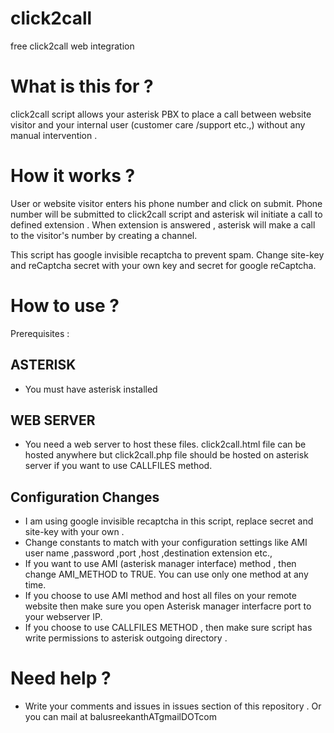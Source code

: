 # click2call
free click2call web integration



# What is this for ?

click2call script allows your asterisk PBX to place a call between website visitor and your internal user (customer care /support etc.,)
without any manual intervention .



# How it works ?

User or website visitor  enters his phone number and click on submit. Phone number will be submitted to click2call script and 
asterisk wil initiate a call to defined extension . When extension is answered , asterisk will make a call to the visitor's number by creating a channel.

This script has google invisible recaptcha to prevent spam. Change site-key and reCaptcha secret with your own key and secret for google reCaptcha.





# How to use ?

Prerequisites :  

## ASTERISK

- You must have asterisk installed 

## WEB SERVER

- You need a web server to host these files. click2call.html file can be hosted anywhere but click2call.php file
should be hosted on asterisk server if you want to use CALLFILES method.


## Configuration Changes

- I am using google invisible recaptcha in this script, replace secret and site-key with your own .
- Change constants to match with your configuration settings like AMI user name ,password ,port ,host ,destination extension etc., 
- If you want to use AMI (asterisk manager interface) method , then change  AMI_METHOD to TRUE. You can use only one method
at any time.
- If you choose to use AMI method and host all files on your remote website then make sure you open Asterisk manager interfacre port to your webserver IP.
- If you  choose to use CALLFILES METHOD , then make sure script has write permissions  to asterisk outgoing directory .

# Need help ?

- Write your comments and issues in issues section of this repository . Or you can mail at balusreekanthATgmailDOTcom
